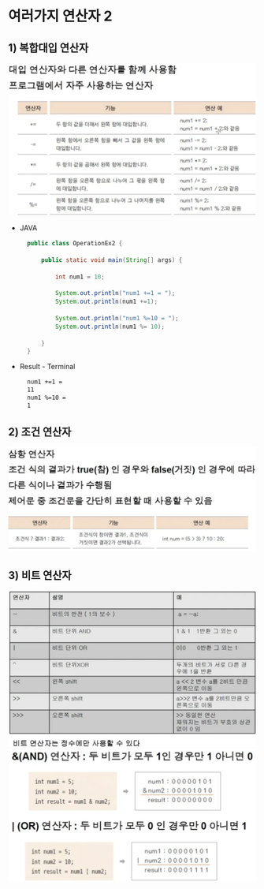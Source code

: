<link href="../../md/style.css" rel="stylesheet">

# 여러가지 연산자 2

## 1) 복합대입 연산자

<img src='images/2021-08-14-22-16-21.png' />

- JAVA

  ```JAVA
    public class OperationEx2 {

        public static void main(String[] args) {

            int num1 = 10;

            System.out.println("num1 +=1 = ");
            System.out.println(num1 +=1);

            System.out.println("num1 %=10 = ");
            System.out.println(num1 %= 10);

        }
    }
  ```

- Result - Terminal
  ```TEXT
    num1 +=1 =
    11
    num1 %=10 =
    1
  ```

## 2) 조건 연산자

<img src='images/2021-08-14-22-20-52.png' />


## 3) 비트 연산자

<img src='images/2021-08-14-22-22-20.png' />
<img src='images/2021-08-14-22-24-12.png' />

